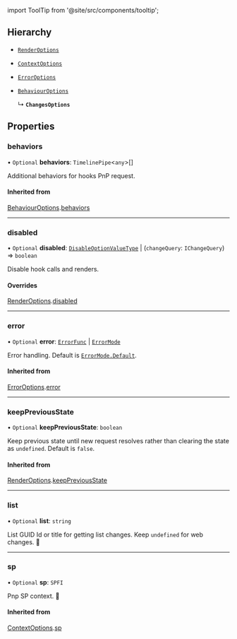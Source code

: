 import ToolTip from '@site/src/components/tooltip';

## Hierarchy

- [`RenderOptions`](RenderOptions.md)

- [`ContextOptions`](ContextOptions.md)

- [`ErrorOptions`](ErrorOptions.md)

- [`BehaviourOptions`](BehaviourOptions.md)

  ↳ **`ChangesOptions`**

## Properties

### behaviors

• `Optional` **behaviors**: `TimelinePipe`<`any`\>[]

Additional behaviors for hooks PnP request.

#### Inherited from

[BehaviourOptions](BehaviourOptions.md).[behaviors](BehaviourOptions.md#behaviors)

___

### disabled

• `Optional` **disabled**: [`DisableOptionValueType`](../Types/DisableOptionType.md#disableoptionvaluetype) \| (`changeQuery`: `IChangeQuery`) => `boolean`

Disable hook calls and renders.

#### Overrides

[RenderOptions](RenderOptions.md).[disabled](RenderOptions.md#disabled)

___

### error

• `Optional` **error**: [`ErrorFunc`](../Types/ErrorFunc.md#errorfunc) \| [`ErrorMode`](../Enums/ErrorMode.md)

Error handling. Default is [`ErrorMode.Default`](../Enums/ErrorMode.md#default).

#### Inherited from

[ErrorOptions](ErrorOptions.md).[error](ErrorOptions.md#error)

___

### keepPreviousState

• `Optional` **keepPreviousState**: `boolean`

Keep previous state until new request resolves rather than clearing the state as `undefined`. Default is `false`.

#### Inherited from

[RenderOptions](RenderOptions.md).[keepPreviousState](RenderOptions.md#keeppreviousstate)

___

### list

• `Optional` **list**: `string`

List GUID Id or title for getting list changes. Keep `undefined` for web changes. <ToolTip text="Changing list value repeats request">🚩</ToolTip>

___

### sp

• `Optional` **sp**: `SPFI`

Pnp SP context. <ToolTip text="Changing sp value repeats request">🚩</ToolTip>

#### Inherited from

[ContextOptions](ContextOptions.md).[sp](ContextOptions.md#sp)
